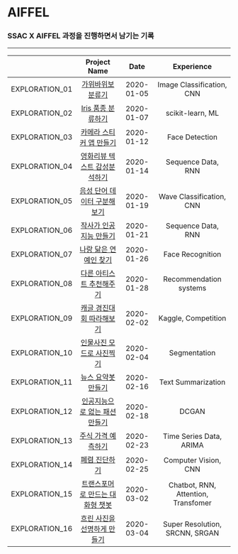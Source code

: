 # AIFFEL

### SSAC X AIFFEL 과정을 진행하면서 남기는 기록

---

|              |               Project Name                    |  Date    |      Experience        |
|:------------:|:---------------------------------------------:|:--------:|:----------------------:|
|EXPLORATION_01|[가위바위보 분류기](./exploration_01)            |2020-01-05|Image Classification, CNN|
|EXPLORATION_02|[Iris 품종 분류하기](./exploration_02)           |2020-01-07|scikit-learn, ML        |
|EXPLORATION_03|[카메라 스티커 앱 만들기](./exploration_03)       |2020-01-12|Face Detection          |
|EXPLORATION_04|[영화리뷰 텍스트 감성분석하기](./exploration_04)  |2020-01-14|Sequence Data, RNN      |
|EXPLORATION_05|[음성 단어 데이터 구분해보기](./exploration_05)   |2020-01-19|Wave Classification, CNN|
|EXPLORATION_06|[작사가 인공지능 만들기](./exploration_06)        |2020-01-21|Sequence Data, RNN     |
|EXPLORATION_07|[나랑 닮은 연예인 찾기](./exploration_07)         |2020-01-26|Face Recognition       |
|EXPLORATION_08|[다른 아티스트 추천해주기](./exploration_08)      |2020-01-28|Recommendation systems |
|EXPLORATION_09|[캐글 경진대회 따라해보기](./exploration_09)      |2020-02-02|Kaggle, Competition    |
|EXPLORATION_10|[인물사진 모드로 사진찍기](./exploration_10)      |2020-02-04|Segmentation           |
|EXPLORATION_11|[뉴스 요약봇 만들기](./exploration_11)           |2020-02-16|Text Summarization     |
|EXPLORATION_12|[인공지능으로 없는 패션 만들기](./exploration_12) |2020-02-18|DCGAN                  |
|EXPLORATION_13|[주식 가격 예측하기](./exploration_13)           |2020-02-23|Time Series Data, ARIMA|
|EXPLORATION_14|[폐렴 진단하기](./exploration_14)                |2020-02-25|Computer Vision, CNN   |
|EXPLORATION_15|[트랜스포머로 만드는 대화형 챗봇](./exploration_15)|2020-03-02|Chatbot, RNN, Attention, Transfomer|
|EXPLORATION_16|[흐린 사진을 선명하게 만들기](./exploration_16)   |2020-03-04|Super Resolution, SRCNN, SRGAN|
